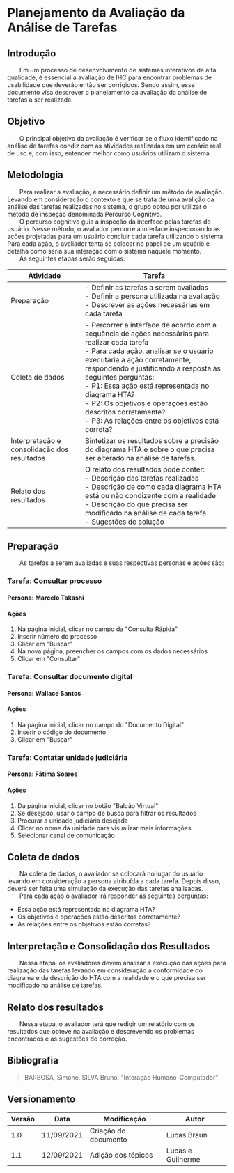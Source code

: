 # Planejamento da Avaliação da Análise de Tarefas

## Introdução
&emsp;&emsp;Em um processo de desenvolvimento de sistemas interativos de alta qualidade, é essencial a avaliação de IHC para encontrar problemas de usabilidade que deverão então ser corrigidos. Sendo assim, esse documento visa descrever o planejamento da avaliação da análise de tarefas a ser realizada.

## Objetivo
&emsp;&emsp;O principal objetivo da avaliação é verificar se o fluxo identificado na análise de tarefas condiz com as atividades realizadas em um cenário real de uso e, com isso, entender melhor como usuários utilizam o sistema.

## Metodologia
&emsp;&emsp;Para realizar a avaliação, é necessário definir um método de avaliação. Levando em consideração o contexto e que se trata de uma avalição da análise das tarefas realizadas no sistema, o grupo optou por utilizar o método de inspeção denominada Percurso Cognitivo.<br>
&emsp;&emsp;O percurso cognitivo guia a inspeção da interface pelas tarefas do usuário. Nesse método, o avaliador percorre a interface inspecionando as ações projetadas para um usuário concluir cada tarefa utilizando o sistema. Para cada ação, o avaliador tenta se colocar no papel de um usuário e detalha como seria sua interação com o sistema naquele momento.<br>
&emsp;&emsp;As seguintes etapas serão seguidas:

| Atividade | Tarefa |
| -- | -- |
| Preparação | - Definir as tarefas a serem avaliadas<br>- Definir a persona utilizada na avaliação<br>- Descrever as ações necessárias em cada tarefa<br> |
| Coleta de dados | - Percorrer a interface de acordo com a sequência de ações necessárias para realizar cada tarefa<br> - Para cada ação, analisar se o usuário executaria a ação corretamente, respondendo e justificando a resposta às seguintes perguntas:<br>- P1: Essa ação está representada no diagrama HTA?<br>- P2: Os objetivos e operações estão descritos corretamente?<br> - P3: As relações entre os objetivos está correta?<br> |
| Interpretação e consolidação dos resultados | Sintetizar os resultados sobre a precisão do diagrama HTA e sobre o que precisa ser alterado na análise de tarefas. |
| Relato dos resultados | O relato dos resultados pode conter:<br>- Descrição das tarefas realizadas<br>- Descrição de como cada diagrama HTA está ou não condizente com a realidade<br>- Descrição do que precisa ser modificado na análise de cada tarefa<br> - Sugestões de solução |

## Preparação
&emsp;&emsp;As tarefas a serem avaliadas e suas respectivas personas e ações são:
### Tarefa: Consultar processo
#### Persona: Marcelo Takashi
#### Ações
1. Na página inicial, clicar no campo da "Consulta Rápida"
2. Inserir número do processo
3. Clicar em "Buscar"
4. Na nova página, preencher os campos com os dados necessários
5. Clicar em "Consultar"

### Tarefa: Consultar documento digital
#### Persona: Wallace Santos
#### Ações
1. Na página inicial, clicar no campo do "Documento Digital"
2. Inserir o código do documento
3. Clicar em "Buscar"

### Tarefa: Contatar unidade judiciária
#### Persona: Fátima Soares
#### Ações
1. Da página inicial, clicar no botão "Balcão Virtual"
2. Se desejado, usar o campo de busca para filtrar os resultados
3. Procurar a unidade judiciária desejada
4. Clicar no nome da unidade para visualizar mais informações
5. Selecionar canal de comunicação

## Coleta de dados
&emsp;&emsp;Na coleta de dados, o avaliador se colocará no lugar do usuário levando em consideração a persona atribuída a cada tarefa. Depois disso, deverá ser feita uma simulação da execução das tarefas analisadas.<br>
&emsp;&emsp;Para cada ação o avaliador irá responder as seguintes perguntas:

- Essa ação está representada no diagrama HTA?
- Os objetivos e operações estão descritos corretamente?
- As relações entre os objetivos estão corretas?

## Interpretação e Consolidação dos Resultados
&emsp;&emsp;Nessa etapa, os avaliadores devem analisar a execução das ações para realização das tarefas levando em consideração a conformidade do diagrama e da descrição do HTA com a realidade e o que precisa ser modificado na análise de tarefas.

## Relato dos resultados
&emsp;&emsp;Nessa etapa, o avaliador terá que redigir um relatório com os resultados que obteve na avaliação e descrevendo os problemas encontrados e as sugestões de correção.

## Bibliografia
> BARBOSA, Simone. SILVA Bruno. "Interação Humano-Computador"

## Versionamento
| Versão | Data | Modificação | Autor |
|--|--|--|--|
| 1.0 | 11/09/2021 | Criação do documento | Lucas Braun |
| 1.1 | 12/09/2021 | Adição dos tópicos | Lucas e Guilherme |
